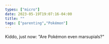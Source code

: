 ```yaml
---
types: ["micro"]
date: 2023-05-19T19:07:16-04:00
title: ""
tags: ["parenting","Pokémon"]
---
```

Kiddo, just now: "Are Pokémon even marsupials?"
